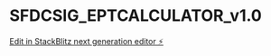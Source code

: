 # SFDCSIG_EPTCALCULATOR_v1.0

[Edit in StackBlitz next generation editor ⚡️](https://stackblitz.com/~/github.com/putYourWifeOuttaWork/SFDCSIG_EPTCALCULATOR_v1.0)